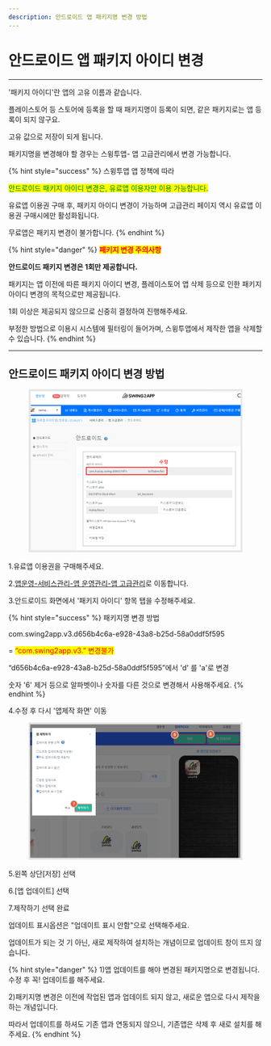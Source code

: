 ```yaml
---
description: 안드로이드 앱 패키지명 변경 방법
---
```


# 안드로이드 앱 패키지 아이디 변경

***



'패키지 아이디'란 앱의 고유 이름과 같습니다.

플레이스토어 등 스토어에 등록을 할 때 패키지명이 등록이 되면, 같은 패키지로는 앱 등록이 되지 않구요.

고유 값으로 저장이 되게 됩니다.

&#x20;패키지명을 변경해야 할 경우는 스윙투앱- 앱 고급관리에서 변경 가능합니다.

{% hint style="success" %}
스윙투앱 앱 정책에 따라

<mark style="color:green;">안드로이드 패키지 아이디 변경은, 유료앱 이용자만 이용 가능합니다.</mark>

유료앱 이용권 구매 후, 패키지 아이디 변경이 가능하며 고급관리 페이지 역시 유료앱 이용권 구매시에만 활성화됩니다.

무료앱은 패키지 변경이 불가합니다.
{% endhint %}

{% hint style="danger" %}
<mark style="color:red;">**패키지 변경 주의사항**</mark>

**안드로이드 패키지 변경은 1회만 제공합니다.**

패키지는 앱 이전에 따른 패키지 아이디 변경, 플레이스토어 앱 삭제 등으로 인한 패키지 아이디 변경의 목적으로만 제공됩니다.

1회 이상은 제공되지 않으므로 신중히 결정하여 진행해주세요.

부정한 방법으로 이용시 시스템에 필터링이 들어가며, 스윙투앱에서 제작한 앱을 삭제할 수 있습니다.
{% endhint %}

***



## 안드로이드 패키지 아이디 변경 방법



<figure><img src="../../../.gitbook/assets/패키지명변경.png" alt=""><figcaption></figcaption></figure>

1.유료앱 이용권을 구매해주세요.

2.[앱운영-서비스관리-앱 운영관리-앱 고급관리](https://www.swing2app.co.kr/view/app\_advanced\_management\_by\_android)로 이동합니다.

3.안드로이드 화면에서 '패키지 아이디' 항목 탭을 수정해주세요.

{% hint style="success" %}
패키지명 변경 방법&#x20;

com.swing2app.v3.d656b4c6a-e928-43a8-b25d-58a0ddf5f595

\= <mark style="color:red;">“com.swing2app.v3.” 변경불가</mark>

“d656b4c6a-e928-43a8-b25d-58a0ddf5f595”에서 'd' 를  'a'로 변경

숫자 '6' 제거 등으로 알파벳이나 숫자를 다른 것으로 변경해서 사용해주세요.&#x20;
{% endhint %}

4.수정 후 다시 '앱제작 화면' 이동&#x20;



<figure><img src="../../../.gitbook/assets/패키지명변경2.png" alt=""><figcaption></figcaption></figure>

5.왼쪽 상단\[저장] 선택

6.\[앱 업데이트] 선택

7.제작하기 선택 완료&#x20;

업데이트 표시옵션은 "업데이트 표시 안함"으로 선택해주세요.

업데이트가 되는 것 기 아닌, 새로 제작하여 설치하는 개념이므로 업데이트 창이 뜨지 않습니다.&#x20;

{% hint style="danger" %}
1\)앱 업데이트를 해야 변경된 패키지명으로 변경됩니다. 수정 후 꼭! 업데이트를 해주세요.&#x20;

2\)패키지명 변경은 이전에 작업된 앱과 업데이트 되지 않고, 새로운 앱으로 다시 제작을 하는 개념입니다.

따라서 업데이트를 하셔도 기존 앱과 연동되지 않으니, 기존앱은 삭제 후 새로 설치를 해주세요.&#x20;
{% endhint %}

